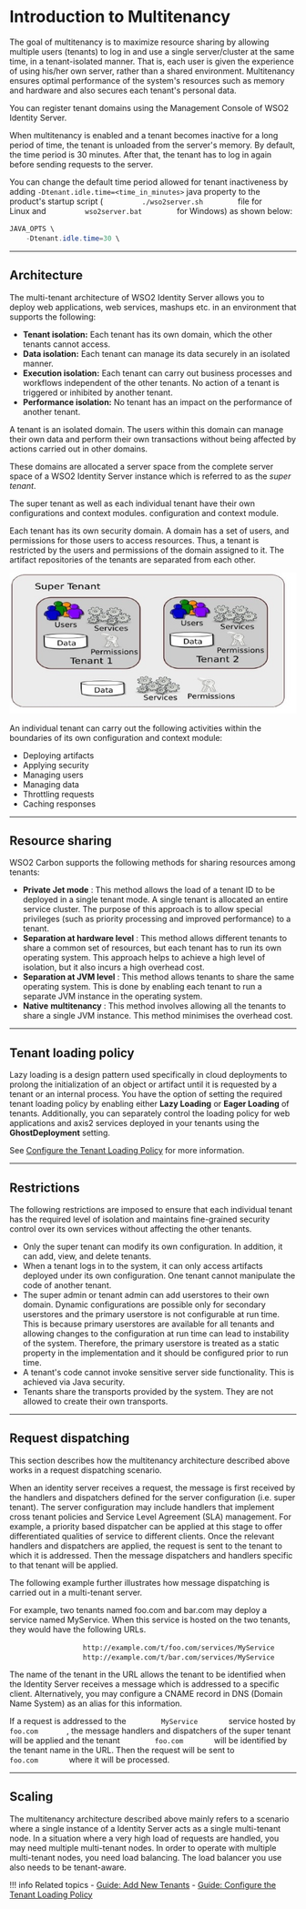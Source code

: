 # Introduction to Multitenancy

The goal of multitenancy is to maximize resource sharing by allowing
multiple users (tenants) to log in and use a single server/cluster at
the same time, in a tenant-isolated manner. That is, each user is given
the experience of using his/her own server, rather than a shared
environment. Multitenancy ensures optimal performance of the system's
resources such as memory and hardware and also secures each tenant's
personal data.

You can register tenant domains using the Management Console of WSO2
Identity Server.

When multitenancy is enabled and a tenant becomes inactive for a long
period of time, the tenant is unloaded from the server's memory. By
default, the time period is 30 minutes. After that, the tenant has to
log in again before sending requests to the server.

You can change the default time period allowed for tenant inactiveness by
adding `-Dtenant.idle.time=<time_in_minutes>` java
property to the product's startup script (
`          ./wso2server.sh         ` file for Linux and
`          wso2server.bat         ` for Windows) as shown below:

  
``` java
JAVA_OPTS \
    -Dtenant.idle.time=30 \
```

---

## Architecture

The multi-tenant architecture of WSO2 Identity Server allows you to deploy web
applications, web services, mashups etc. in an
environment that supports the following:

-   **Tenant isolation:** Each tenant has its own domain, which the
    other tenants cannot access.
-   **Data isolation:** Each tenant can manage its data securely in an
    isolated manner.
-   **Execution isolation:** Each tenant can carry out business
    processes and workflows independent of the other tenants. No action
    of a tenant is triggered or inhibited by another tenant.
-   **Performance isolation:** No tenant has an impact on the
    performance of another tenant.

A tenant is an isolated domain. The users within this domain can manage
their own data and perform their own transactions without being affected
by actions carried out in other domains.

These domains are allocated a server space from the complete server space
of a WSO2 Identity Server instance which is referred to as the *super tenant*.

The super tenant as well as each individual tenant have their own configurations and context modules. 
configuration and context module.

Each tenant has its own security domain. A domain has a set of users,
and permissions for those users to access resources. Thus, a tenant is
restricted by the users and permissions of the domain assigned to it.
The artifact repositories of the tenants are separated from each other.

![Tenant diagram](../../assets/img/concepts/tenant-diagram.png)

An individual tenant can carry out the following activities within the
boundaries of its own configuration and context module:

-   Deploying artifacts
-   Applying security
-   Managing users
-   Managing data
-   Throttling requests
-   Caching responses

<!-- WSO2 Carbon provides a number of Admin services which have special
privileges to manage the server. These admin services are deployed
in the super tenant. Other tenants can make use of these admin services
to manage their deployment. The admin services operate in a tenant aware
fashion. Thus, privileges and restrictions that apply to any client
using an admin service are taken into account. -->

---

## Resource sharing

WSO2 Carbon supports the following methods for sharing resources among
tenants:

-   **Private Jet mode** : This method allows the load of a tenant ID to
    be deployed in a single tenant mode. A single tenant is allocated an
    entire service cluster. The purpose of this approach is to allow
    special privileges (such as priority processing and improved
    performance) to a tenant.
-   **Separation at hardware level** : This method allows different
    tenants to share a common set of resources, but each tenant has to
    run its own operating system. This approach helps to achieve a high
    level of isolation, but it also incurs a high overhead cost.
-   **Separation at JVM level** : This method allows tenants to share
    the same operating system. This is done by enabling each tenant to
    run a separate JVM instance in the operating system.
-   **Native** **multitenancy** : This method involves allowing all the
    tenants to share a single JVM instance. This method minimises the
    overhead cost.

---

## Tenant loading policy

Lazy loading is a design pattern used specifically in cloud deployments
to prolong the initialization of an object or artifact until it is
requested by a tenant or an internal process. You have the option of setting the
required tenant loading policy by enabling either **Lazy Loading** or
**Eager Loading** of tenants. Additionally, you can separately control
the loading policy for web applications and axis2 services deployed in
your tenants using the **GhostDeployment** setting.

See [Configure the Tenant Loading Policy](../../../guides/tenants/configure-the-tenant-loading-policy) for more information.

---

## Restrictions

The following restrictions are imposed to ensure that each individual
tenant has the required level of isolation and maintains fine-grained
security control over its own services without affecting the other
tenants.

-   Only the super tenant can modify its own configuration. In addition,
    it can add, view, and delete tenants.
-   When a tenant logs in to the system, it can only access artifacts
    deployed under its own configuration. One tenant cannot manipulate
    the code of another tenant.
-   The super admin or tenant admin can add userstores to their own
    domain. Dynamic configurations are possible only for secondary userstores 
    and the primary userstore is not configurable at run time.
    This is because primary userstores are available for all tenants
    and allowing changes to the configuration at run time can lead to
    instability of the system. Therefore, the primary userstore is
    treated as a static property in the implementation and it should be
    configured prior to run time.
-   A tenant's code cannot invoke sensitive server side functionality.
    This is achieved via Java security.
-   Tenants share the transports provided by the system. They are not
    allowed to create their own transports.

---

## Request dispatching

This section describes how the multitenancy architecture described
above works in a request dispatching scenario.

When an identity server receives a request, the message is first received
by the handlers and dispatchers defined for the server configuration
(i.e. super tenant). The server configuration may include handlers that
implement cross tenant policies and Service Level Agreement (SLA)
management. For example, a priority based dispatcher can be applied at
this stage to offer differentiated qualities of service to different
clients. Once the relevant handlers and dispatchers are applied, the
request is sent to the tenant to which it is addressed. Then the message
dispatchers and handlers specific to that tenant will be applied.

The following example further illustrates how message dispatching is
carried out in a multi-tenant server.

For example, two tenants named foo.com and bar.com may deploy a service
named MyService. When this service is hosted on the two tenants, they
would have the following URLs.

`                   http://example.com/t/foo.com/services/MyService                 `  
`                   http://example.com/t/bar.com/services/MyService                 `

The name of the tenant in the URL allows the tenant to be identified
when the Identity Server receives a message which is addressed to a
specific client. Alternatively, you may configure a CNAME record in DNS
(Domain Name System) as an alias for this information.

If a request is addressed to the `         MyService        ` service
hosted by `         foo.com        `, the message handlers and
dispatchers of the super tenant will be applied and the tenant
`         foo.com        ` will be identified by the tenant name in the
URL. Then the request will be sent to `         foo.com        ` where
it will be processed.

---

## Scaling

The multitenancy architecture described above mainly refers to a
scenario where a single instance of a Identity Server acts as a single
multi-tenant node. In a situation where a very high load of requests are
handled, you may need multiple multi-tenant nodes. In order to operate
with multiple multi-tenant nodes, you need load balancing. The load
balancer you use also needs to be tenant-aware.

!!! info Related topics 
    - [Guide: Add New Tenants](../../../guides/tenants/add-new-tenants/)
    - [Guide: Configure the Tenant Loading Policy](../../../guides/tenants/configure-the-tenant-loading-policy/)
